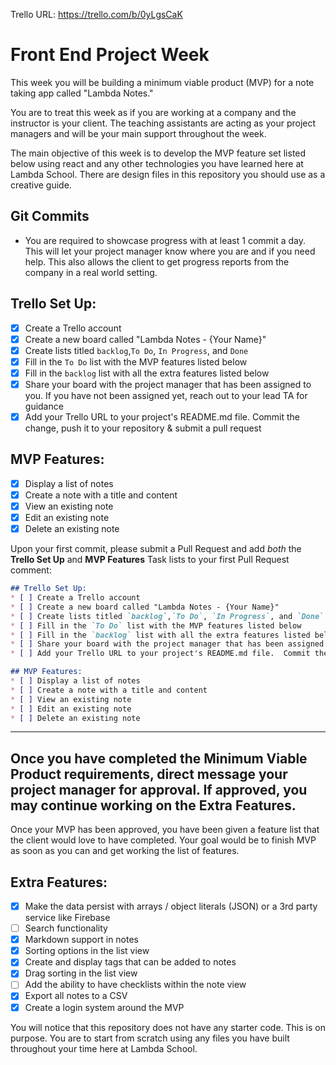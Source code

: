 Trello URL: https://trello.com/b/0yLgsCaK

# Front End Project Week
This week you will be building a minimum viable product (MVP) for a note taking app called "Lambda Notes."

You are to treat this week as if you are working at a company and the instructor is your client.  The teaching assistants are acting as your project managers and will be your main support throughout the week.

The main objective of this week is to develop the MVP feature set listed below using react and any other technologies you have learned here at Lambda School.  There are design files in this repository you should use as a creative guide.  

## Git Commits
* You are required to showcase progress with at least 1 commit a day.  This will let your project manager know where you are and if you need help.  This also allows the client to get progress reports from the company in a real world setting.  

## Trello Set Up:
* [x] Create a Trello account
* [x] Create a new board called "Lambda Notes - {Your Name}"
* [x] Create lists titled `backlog`,`To Do`, `In Progress`, and `Done`
* [x] Fill in the `To Do` list with the MVP features listed below
* [x] Fill in the `backlog` list with all the extra features listed below
* [x] Share your board with the project manager that has been assigned to you.  If you have not been assigned yet, reach out to your lead TA for guidance
* [x] Add your Trello URL to your project's README.md file.  Commit the change, push it to your repository & submit a pull request

## MVP Features:
* [x] Display a list of notes
* [x] Create a note with a title and content
* [x] View an existing note
* [x] Edit an existing note
* [x] Delete an existing note

Upon your first commit, please submit a Pull Request and add _both_ the **Trello Set Up** and **MVP Features** Task lists to your first Pull Request comment:

```markdown
## Trello Set Up:
* [ ] Create a Trello account
* [ ] Create a new board called "Lambda Notes - {Your Name}"
* [ ] Create lists titled `backlog`,`To Do`, `In Progress`, and `Done`
* [ ] Fill in the `To Do` list with the MVP features listed below
* [ ] Fill in the `backlog` list with all the extra features listed below
* [ ] Share your board with the project manager that has been assigned to you.  If you have not been assigned yet, reach out to your lead TA for guidance
* [ ] Add your Trello URL to your project's README.md file.  Commit the change, push it to your repository & submit a pull request

## MVP Features:
* [ ] Display a list of notes
* [ ] Create a note with a title and content
* [ ] View an existing note
* [ ] Edit an existing note
* [ ] Delete an existing note
```
***
## Once you have completed the Minimum Viable Product requirements, direct message your project manager for approval.  If approved, you may continue working on the Extra Features.

Once your MVP has been approved, you have been given a feature list that the client would love to have completed.  Your goal would be to finish MVP as soon as you can and get working the list of features.

## Extra Features:
* [x] Make the data persist with arrays / object literals (JSON) or a 3rd party service like Firebase
* [ ] Search functionality
* [x] Markdown support in notes
* [x] Sorting options in the list view
* [x] Create and display tags that can be added to notes
* [x] Drag sorting in the list view
* [ ] Add the ability to have checklists within the note view
* [x] Export all notes to a CSV
* [x] Create a login system around the MVP

You will notice that this repository does not have any starter code.  This is on purpose.  You are to start from scratch using any files you have built throughout your time here at Lambda School.  
